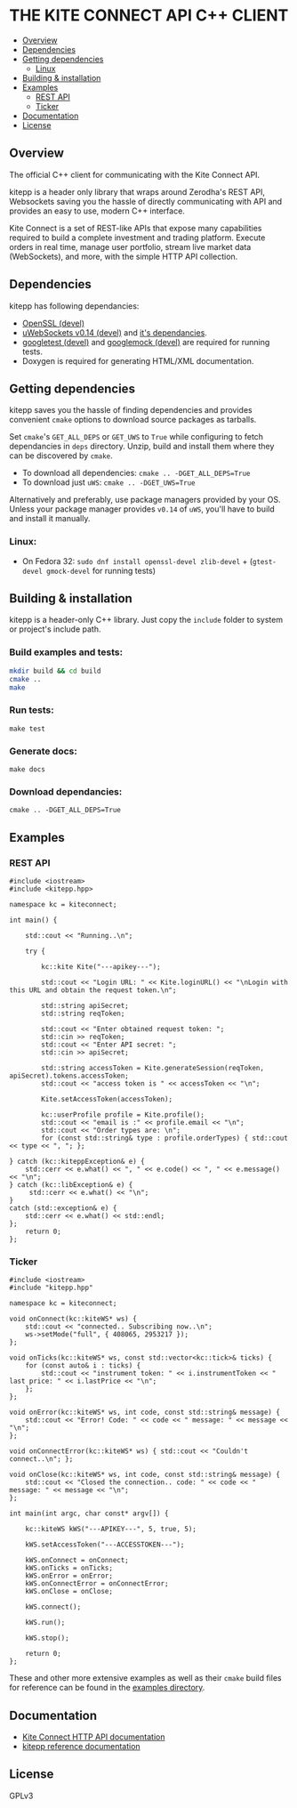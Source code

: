# THE KITE CONNECT API C++ CLIENT

- [Overview](https://github.com/bhumitattarde/kitepp#overview)
- [Dependencies](https://github.com/bhumitattarde/kitepp#dependencies)
- [Getting dependencies](https://github.com/bhumitattarde/kitepp#getting-dependencies)
	- [Linux](https://github.com/bhumitattarde/kitepp#linux)
- [Building & installation](https://github.com/bhumitattarde/kitepp#building--installation)
- [Examples](https://github.com/bhumitattarde/kitepp#examples)
	- [REST API](https://github.com/bhumitattarde/kitepp#rest-api)
	- [Ticker](https://github.com/bhumitattarde/kitepp#ticker)
- [Documentation](https://github.com/bhumitattarde/kitepp#documentation)
- [License](https://github.com/bhumitattarde/kitepp#license)




## Overview

The official C++ client for communicating with the Kite Connect API. 

kitepp is a header only library that wraps around Zerodha's REST API, Websockets saving you the hassle of directly communicating with API and provides an easy to use, modern C++ interface.

Kite Connect is a set of REST-like APIs that expose many capabilities required to build a complete investment and trading platform. Execute orders in real time, manage user portfolio, stream live market data (WebSockets), and more, with the simple HTTP API collection.

## Dependencies

kitepp has following dependancies:
- [OpenSSL (devel)](https://github.com/openssl/openssl "OpenSSL")
- [uWebSockets v0.14 (devel)](https://github.com/uNetworking/uWebSockets/tree/v0.14) and [it's dependancies](https://github.com/hoytech/uWebSockets).
- [googletest (devel)]() and [googlemock (devel)]() are required for running tests.
- Doxygen is required for generating HTML/XML documentation.

## Getting dependencies

kitepp saves you the hassle of finding dependencies and provides convenient `cmake` options to download source packages as tarballs. 

Set `cmake`'s `GET_ALL_DEPS` or `GET_UWS` to `True` while configuring to fetch dependancies in `deps` directory. Unzip, build and install them where they can be discovered by `cmake`.
- To download all dependencies: `cmake .. -DGET_ALL_DEPS=True`
- To download just `uWS`: `cmake .. -DGET_UWS=True`

Alternatively and preferably, use package managers provided by your OS. Unless your package manager provides `v0.14` of `uWS`, you'll have to build and install it manually.

### Linux:
- On Fedora 32:
`sudo dnf install openssl-devel zlib-devel` + (`gtest-devel gmock-devel` for running tests)

## Building & installation

kitepp is a header-only C++ library. Just copy the `include` folder to system or project's include path.

### Build examples and tests:
```bash
mkdir build && cd build
cmake .. 
make
```

### Run tests:
`make test`

### Generate docs:
`make docs`

### Download dependancies:
`cmake .. -DGET_ALL_DEPS=True `

## Examples

### REST API

    #include <iostream>
    #include <kitepp.hpp>
    
    namespace kc = kiteconnect;
    
    int main() {
    
        std::cout << "Running..\n";
    
        try {
    
            kc::kite Kite("---apikey---");
    
            std::cout << "Login URL: " << Kite.loginURL() << "\nLogin with this URL and obtain the request token.\n";
    
            std::string apiSecret;
            std::string reqToken;
    
            std::cout << "Enter obtained request token: ";
            std::cin >> reqToken;
            std::cout << "Enter API secret: ";
            std::cin >> apiSecret;
    
            std::string accessToken = Kite.generateSession(reqToken, apiSecret).tokens.accessToken;
            std::cout << "access token is " << accessToken << "\n";
    
            Kite.setAccessToken(accessToken);
    
            kc::userProfile profile = Kite.profile();
            std::cout << "email is :" << profile.email << "\n";
            std::cout << "Order types are: \n";
            for (const std::string& type : profile.orderTypes) { std::cout << type << ", "; };
    
    } catch (kc::kiteppException& e) {
        std::cerr << e.what() << ", " << e.code() << ", " << e.message() << "\n";
    } catch (kc::libException& e) {
         std::cerr << e.what() << "\n";
    }
    catch (std::exception& e) {
        std::cerr << e.what() << std::endl;
    };
        return 0;
    };
    


### Ticker
    #include <iostream>
    #include "kitepp.hpp"
    
    namespace kc = kiteconnect;
    
    void onConnect(kc::kiteWS* ws) {
        std::cout << "connected.. Subscribing now..\n";
        ws->setMode("full", { 408065, 2953217 });
    };
    
    void onTicks(kc::kiteWS* ws, const std::vector<kc::tick>& ticks) {
        for (const auto& i : ticks) {
            std::cout << "instrument token: " << i.instrumentToken << " last price: " << i.lastPrice << "\n";
        };
    };
    
    void onError(kc::kiteWS* ws, int code, const std::string& message) {
        std::cout << "Error! Code: " << code << " message: " << message << "\n";
    };
    
    void onConnectError(kc::kiteWS* ws) { std::cout << "Couldn't connect..\n"; };
    
    void onClose(kc::kiteWS* ws, int code, const std::string& message) {
        std::cout << "Closed the connection.. code: " << code << " message: " << message << "\n";
    };
    
    int main(int argc, char const* argv[]) {
    
        kc::kiteWS kWS("---APIKEY---", 5, true, 5);
    
        kWS.setAccessToken("---ACCESSTOKEN---");
    
        kWS.onConnect = onConnect;
        kWS.onTicks = onTicks;
        kWS.onError = onError;
        kWS.onConnectError = onConnectError;
        kWS.onClose = onClose;
    
        kWS.connect();
    
        kWS.run();
    
        kWS.stop();
    
        return 0;
    };
    

These and other more extensive examples as well as their `cmake` build files for reference can be found in the [examples directory](https://github.com/bhumitattarde/kitepp/tree/main/examples).

## Documentation

- [Kite Connect HTTP API documentation](https://kite.trade/docs/connect/v3/)
- [kitepp reference documentation](link_to_doxygen_docs_site)

## License

GPLv3




